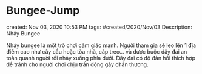 # Bungee-Jump

created: Nov 03, 2020 10:53 PM
tags: #created/2020/Nov/03
Description: Nhảy Bungee

Nhảy bungee là một trò chơi cảm giác mạnh. Người tham gia sẽ leo lên 1 địa điểm cao như cây cầu hoặc tòa nhà, cáp treo... và được buộc dây đai an toàn quanh người rồi nhảy xuống phía dưới. Dây đai có độ đàn hồi thích hợp để tránh cho người chơi chịu trấn động gây chấn thương.